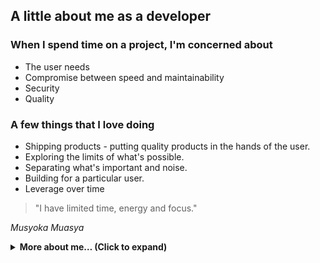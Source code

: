 ## A little about me as a developer

### When I spend time on a project, I'm concerned about

- The user needs
- Compromise between speed and maintainability
- Security
- Quality

### A few things that I love doing

- Shipping products - putting quality products in the hands of the user.
- Exploring the limits of what's possible.
- Separating what's important and noise.
- Building for a particular user.
- Leverage over time

> "I have limited time, energy and focus."

_Musyoka Muasya_

<details>
  <summary><b>More about me… (Click to expand)</b></summary>

### I'm proficient in

- Writing, editing, and reviewing **Kotlin** code
  - Modern **Android** app and development
    - Great familiarity with most common Android APIs
    - Implementing apps using common Android app architectures
    - Building for a greater audience - phones, tablets, TV. Learning wear and auto
    - Abstracting and selecting the right dependencies to avoid being locked into poor libraries/technologies
  - using stdlib
  - using **coroutines**, structured concurrency, cancellation, and Flow. I use Rx\* when needed.
- I can work on Java code, too, but I prefer Kotlin.

- Writing, editing, and reviewing **JavaScript** code
  - NodeJs is my go-to when I need to build API
  - Build with common Nodejs CMS

### How to reach me

[Email](mailto:muasyajmusyoka@gmail.com), [LinkedIn](https://linkedin.com/in/musyokamuasya).

### There's more about me

But this README is not set in stone. I'll update it from time to time.

</details>
